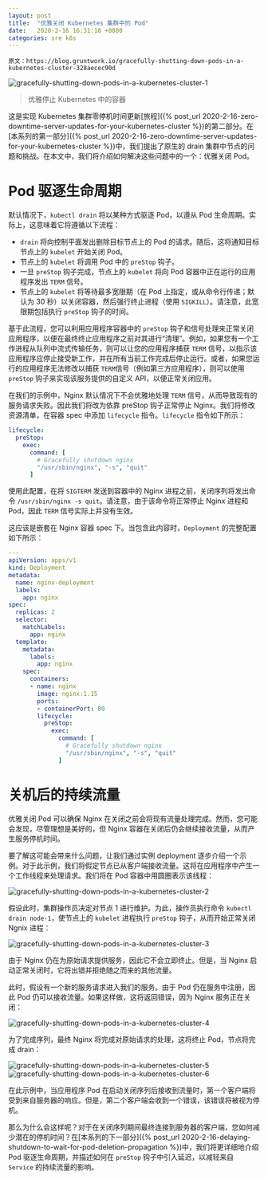 ```yaml
---
layout: post
title:  "优雅关闭 Kubernetes 集群中的 Pod"
date:   2020-2-16 16:31:18 +0800
categories: sre k8s
---
```


    原文：https://blog.gruntwork.io/gracefully-shutting-down-pods-in-a-kubernetes-cluster-328aecec90d

![gracefully-shutting-down-pods-in-a-kubernetes-cluster-1](/assets/img/gracefully-shutting-down-pods-in-a-kubernetes-cluster-1.png)
> 优雅停止 Kubernetes 中的容器

这是实现 Kubernetes 集群零停机时间更新[旅程]({% post_url 2020-2-16-zero-downtime-server-updates-for-your-kubernetes-cluster %})的第二部分。在[本系列的第一部分]({% post_url 2020-2-16-zero-downtime-server-updates-for-your-kubernetes-cluster %})中，我们提出了原生的 drain 集群中节点的问题和挑战。在本文中，我们将介绍如何解决这些问题中的一个：优雅关闭 Pod。

# Pod 驱逐生命周期

默认情况下，`kubectl drain` 将以某种方式驱逐 Pod，以遵从 Pod 生命周期。实际上，这意味着它将遵循以下流程：

* `drain` 将向控制平面发出删除目标节点上的 Pod 的请求。随后，这将通知目标节点上的 `kubelet` 开始关闭 Pod。
* 节点上的 `kubelet` 将调用 Pod 中的 `preStop` 钩子。
* 一旦 `preStop` 钩子完成，节点上的 `kubelet` 将向 Pod 容器中正在运行的应用程序发出 `TERM` 信号。
* 节点上的 `kubelet` 将等待最多宽限期（在 Pod 上指定，或从命令行传递；默认为 30 秒）以关闭容器，然后强行终止进程（使用 `SIGKILL`）。请注意，此宽限期包括执行 `preStop` 钩子的时间。

基于此流程，您可以利用应用程序容器中的 `preStop` 钩子和信号处理来正常关闭应用程序，以便在最终终止应用程序之前对其进行“清理”。例如，如果您有一个工作进程从队列中流式传输任务，则可以让您的应用程序捕获 `TERM` 信号，以指示该应用程序应停止接受新工作，并在所有当前工作完成后停止运行。或者，如果您运行的应用程序无法修改以捕获 `TERM`信号（例如第三方应用程序），则可以使用 `preStop` 钩子来实现该服务提供的自定义 API，以便正常关闭应用。

在我们的示例中，Nginx 默认情况下不会优雅地处理 `TERM` 信号，从而导致现有的服务请求失败。因此我们将改为依靠 preStop 钩子正常停止 Nginx。我们将修改资源清单，在容器 spec 中添加 `lifecycle` 指令。`lifecycle` 指令如下所示：

```yaml
lifecycle:
  preStop:
    exec:
      command: [
        # Gracefully shutdown nginx
        "/usr/sbin/nginx", "-s", "quit"
      ]
```

使用此配置，在将 `SIGTERM` 发送到容器中的 Nginx 进程之前，关闭序列将发出命令 `/usr/sbin/nginx -s quit`。请注意，由于该命令将正常停止 Nginx 进程和 Pod，因此 `TERM` 信号实际上并没有生效。

这应该是嵌套在 Nginx 容器 spec 下。当包含此内容时，`Deployment` 的完整配置如下所示：

```yaml
---
apiVersion: apps/v1
kind: Deployment
metadata:
  name: nginx-deployment
  labels:
    app: nginx
spec:
  replicas: 2
  selector:
    matchLabels:
      app: nginx
  template:
    metadata:
      labels:
        app: nginx
    spec:
      containers:
      - name: nginx
        image: nginx:1.15
        ports:
        - containerPort: 80
        lifecycle:
          preStop:
            exec:
              command: [
                # Gracefully shutdown nginx
                "/usr/sbin/nginx", "-s", "quit"
              ]
```

# 关机后的持续流量

优雅关闭 Pod 可以确保 Nginx 在关闭之前会将现有流量处理完成。然而，您可能会发现，尽管理想是美好的，但 Nginx 容器在关闭后仍会继续接收流量，从而产生服务停机时间。

要了解这可能会带来什么问题，让我们通过实例 deployment 逐步介绍一个示例。对于此示例，我们将假定节点已从客户端接收流量。这将在应用程序中产生一个工作线程来处理请求。我们将在 Pod 容器中用圆圈表示该线程：

![gracefully-shutting-down-pods-in-a-kubernetes-cluster-2](/assets/img/gracefully-shutting-down-pods-in-a-kubernetes-cluster-2.png)

假设此时，集群操作员决定对节点 1 进行维护。为此，操作员执行命令 `kubectl drain node-1`，使节点上的 `kubelet` 进程执行 `preStop` 钩子，从而开始正常关闭 Ngnix 进程：

![gracefully-shutting-down-pods-in-a-kubernetes-cluster-3](/assets/img/gracefully-shutting-down-pods-in-a-kubernetes-cluster-3.png)

由于 Nginx 仍在为原始请求提供服务，因此它不会立即终止。但是，当 Nginx 启动正常关闭时，它将出错并拒绝随之而来的其他流量。

此时，假设有一个新的服务请求进入我们的服务。由于 Pod 仍在服务中注册，因此 Pod 仍可以接收流量。如果这样做，这将返回错误，因为 Nginx 服务正在关闭：

![gracefully-shutting-down-pods-in-a-kubernetes-cluster-4](/assets/img/gracefully-shutting-down-pods-in-a-kubernetes-cluster-4.png)

为了完成序列，最终 Nginx 将完成对原始请求的处理，这将终止 Pod，节点将完成 drain：

![gracefully-shutting-down-pods-in-a-kubernetes-cluster-5](/assets/img/gracefully-shutting-down-pods-in-a-kubernetes-cluster-5.png)
![gracefully-shutting-down-pods-in-a-kubernetes-cluster-6](/assets/img/gracefully-shutting-down-pods-in-a-kubernetes-cluster-6.png)

在此示例中，当应用程序 Pod 在启动关闭序列后接收到流量时，第一个客户端将受到来自服务器的响应。但是，第二个客户端会收到一个错误，该错误将被视为停机。

那么为什么会这样呢？对于在关闭序列期间最终连接到服务器的客户端，您如何减少潜在的停机时间？在[本系列的下一部分]({% post_url 2020-2-16-delaying-shutdown-to-wait-for-pod-deletion-propagation %})中，我们将更详细地介绍 Pod 驱逐生命周期，并描述如何在 `preStop` 钩子中引入延迟，以减轻来自 `Service` 的持续流量的影响。
